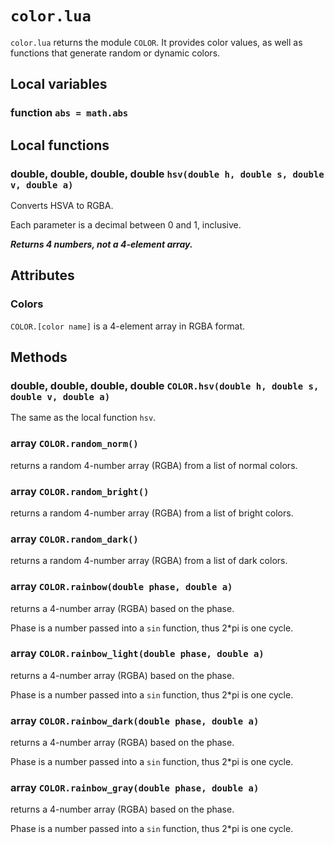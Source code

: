 # `color.lua`
`color.lua` returns the module `COLOR`. It provides color values, as well as functions that generate random or dynamic colors.

## Local variables

### function `abs = math.abs`

## Local functions

### double, double, double, double `hsv(double h, double s, double v, double a)`
Converts HSVA to RGBA.

Each parameter is a decimal between 0 and 1, inclusive.

***Returns 4 numbers, not a 4-element array.***

## Attributes

### Colors
`COLOR.[color name]` is a 4-element array in RGBA format.

## Methods

### double, double, double, double `COLOR.hsv(double h, double s, double v, double a)`
The same as the local function `hsv`.

### array `COLOR.random_norm()`
returns a random 4-number array (RGBA) from a list of normal colors.

### array `COLOR.random_bright()`
returns a random 4-number array (RGBA) from a list of bright colors.

### array `COLOR.random_dark()`
returns a random 4-number array (RGBA) from a list of dark colors.

### array `COLOR.rainbow(double phase, double a)`
returns a 4-number array (RGBA) based on the phase.

Phase is a number passed into a `sin` function, thus 2\*pi is one cycle.

### array `COLOR.rainbow_light(double phase, double a)`
returns a 4-number array (RGBA) based on the phase.

Phase is a number passed into a `sin` function, thus 2\*pi is one cycle.

### array `COLOR.rainbow_dark(double phase, double a)`
returns a 4-number array (RGBA) based on the phase.

Phase is a number passed into a `sin` function, thus 2\*pi is one cycle.

### array `COLOR.rainbow_gray(double phase, double a)`
returns a 4-number array (RGBA) based on the phase.

Phase is a number passed into a `sin` function, thus 2\*pi is one cycle.
